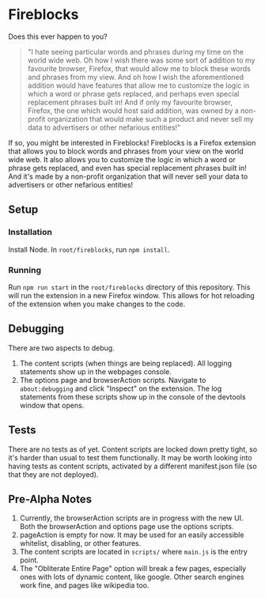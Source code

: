 # Fireblocks

Does this ever happen to you?
> "I hate seeing particular words and phrases during my time on the world wide web. Oh how I wish there was some sort of addition to my favourite browser, Firefox, that would allow me to block these words and phrases from my view. And oh how I wish the aforementioned addition would have features that allow me to customize the logic in which a word or phrase gets replaced, and perhaps even special replacement phrases built in! And if only my favourite browser, Firefox, the one which would host said addition, was owned by a non-profit organization that would make such a product and never sell my data to advertisers or other nefarious entities!"

If so, you might be interested in Fireblocks! Fireblocks is a Firefox extension that allows you to block words and phrases from your view on the world wide web. It also allows you to customize the logic in which a word or phrase gets replaced, and even has special replacement phrases built in! And it's made by a non-profit organization that will never sell your data to advertisers or other nefarious entities!

## Setup

### Installation

Install Node. In `root/fireblocks`, run `npm install`.

### Running

Run `npm run start` in the `root/fireblocks` directory of this repository. This will run the extension in a new Firefox window. This allows for hot reloading of the extension when you make changes to the code.

## Debugging
There are two aspects to debug.

1. The content scripts (when things are being replaced). All logging statements show up in the webpages console.
2. The options page and browserAction scripts. Navigate to `about:debugging` and click "Inspect" on the extension. The log statements from these scripts show up in the console of the devtools window that opens.

## Tests

There are no tests as of yet. Content scripts are locked down pretty tight, so it's harder than usual to test them functionally. It may be worth looking into having tests as content scripts, activated by a different manifest.json file (so that they are not deployed).

## Pre-Alpha Notes

1. Currently, the browserAction scripts are in progress with the new UI. Both the browserAction and options page use the options scripts.
2. pageAction is empty for now. It may be used for an easily accessible whitelist, disabling, or other features.
3. The content scripts are located in `scripts/` where `main.js` is the entry point.
4. The "Obliterate Entire Page" option will break a few pages, especially ones with lots of dynamic content, like google. Other search engines work fine, and pages like wikipedia too.